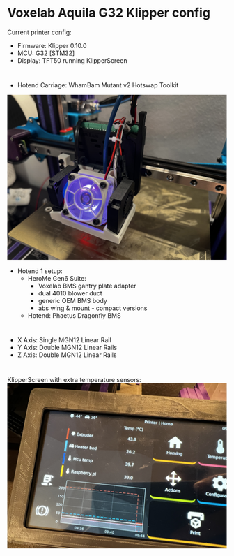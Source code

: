 
#  Voxelab Aquila G32 Klipper config

Current printer config:
- Firmware: Klipper 0.10.0
- MCU: G32 [STM32]
- Display: TFT50 running KlipperScreen
#
- Hotend Carriage: WhamBam Mutant v2 Hotswap Toolkit

![hotend build 1](img/hotend1_nondd.png)
- Hotend 1 setup:
    - HeroMe Gen6 Suite:
        - Voxelab BMS gantry plate adapter
        - dual 4010 blower duct
        - generic OEM BMS body
        - abs wing & mount - compact versions
    - Hotend: Phaetus Dragonfly BMS
#
- X Axis: Single MGN12 Linear Rail
- Y Axis: Double MGN12 Linear Rails
- Z Axis: Double MGN12 Linear Rails



#

KlipperScreen with extra temperature sensors:
![klipperscreen extra temp sensors](img/klipperscreen.png)
